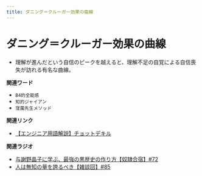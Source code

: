 ```yaml
---
title: ダニング＝クルーガー効果の曲線
---
```


# ダニング＝クルーガー効果の曲線


-   理解が進んだという自信のピークを越えると、理解不足の自覚による自信喪失が訪れる有名な曲線。

**関連ワード**

-   `B4的全能感`
-   `知的ジャイアン`
-   `窪薗先生メソッド`

**関連リンク**

-   [【エンジニア用語解説】チョットデキル](https://twitter.com/ito_yusaku/status/1042604780718157824)

**関連ラジオ**

-   [与謝野晶子に学ぶ、最強の黒歴史の作り方【奴隷合宿】#72](https://www.youtube.com/watch?v=CX-57sNSZeE)
-   [人は無知の量を誇るべき【雑談回】#85](https://www.youtube.com/watch?v=Z0KLBPiRrOY)

